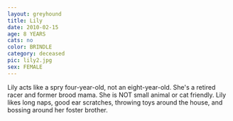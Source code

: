 ```yaml
---
layout: greyhound
title: Lily
date: 2010-02-15
age: 8 YEARS
cats: no
color: BRINDLE
category: deceased
pic: lily2.jpg
sex: FEMALE
---
```



Lily acts like a spry four-year-old, not an eight-year-old. She's a retired racer and former brood mama. She is NOT
small animal or cat friendly. Lily likes long naps, good ear scratches, throwing toys around the house, and bossing
around her foster brother.
